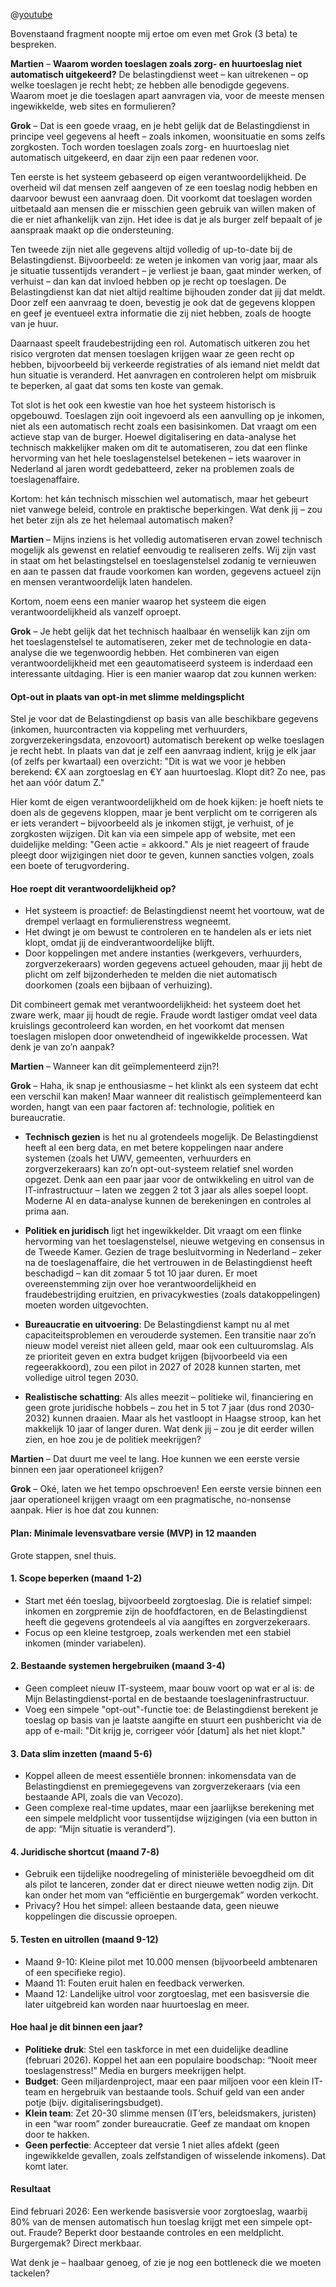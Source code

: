 @[youtube](q5PjTXdQYcc)

Bovenstaand fragment noopte mij ertoe om even met Grok (3 beta) te bespreken.

**Martien** –
**Waarom worden toeslagen zoals zorg- en huurtoeslag niet automatisch uitgekeerd?** De belastingdienst weet – kan uitrekenen – op welke toeslagen je recht hebt; ze hebben alle benodigde gegevens. Waarom moet je die toeslagen apart aanvragen via, voor de meeste mensen ingewikkelde, web sites en formulieren?

**Grok** –
Dat is een goede vraag, en je hebt gelijk dat de Belastingdienst in principe veel gegevens al heeft – zoals inkomen, woonsituatie en soms zelfs zorgkosten. Toch worden toeslagen zoals zorg- en huurtoeslag niet automatisch uitgekeerd, en daar zijn een paar redenen voor.

Ten eerste is het systeem gebaseerd op eigen verantwoordelijkheid. De overheid wil dat mensen zelf aangeven of ze een toeslag nodig hebben en daarvoor bewust een aanvraag doen. Dit voorkomt dat toeslagen worden uitbetaald aan mensen die er misschien geen gebruik van willen maken of die er niet afhankelijk van zijn. Het idee is dat je als burger zelf bepaalt of je aanspraak maakt op die ondersteuning.

Ten tweede zijn niet alle gegevens altijd volledig of up-to-date bij de Belastingdienst. Bijvoorbeeld: ze weten je inkomen van vorig jaar, maar als je situatie tussentijds verandert – je verliest je baan, gaat minder werken, of verhuist – dan kan dat invloed hebben op je recht op toeslagen. De Belastingdienst kan dat niet altijd realtime bijhouden zonder dat jij dat meldt. Door zelf een aanvraag te doen, bevestig je ook dat de gegevens kloppen en geef je eventueel extra informatie die zij niet hebben, zoals de hoogte van je huur.

Daarnaast speelt fraudebestrijding een rol. Automatisch uitkeren zou het risico vergroten dat mensen toeslagen krijgen waar ze geen recht op hebben, bijvoorbeeld bij verkeerde registraties of als iemand niet meldt dat hun situatie is veranderd. Het aanvragen en controleren helpt om misbruik te beperken, al gaat dat soms ten koste van gemak.

Tot slot is het ook een kwestie van hoe het systeem historisch is opgebouwd. Toeslagen zijn ooit ingevoerd als een aanvulling op je inkomen, niet als een automatisch recht zoals een basisinkomen. Dat vraagt om een actieve stap van de burger. Hoewel digitalisering en data-analyse het technisch makkelijker maken om dit te automatiseren, zou dat een flinke hervorming van het hele toeslagenstelsel betekenen – iets waarover in Nederland al jaren wordt gedebatteerd, zeker na problemen zoals de toeslagenaffaire.

Kortom: het kán technisch misschien wel automatisch, maar het gebeurt niet vanwege beleid, controle en praktische beperkingen. Wat denk jij – zou het beter zijn als ze het helemaal automatisch maken?

**Martien** –
Mijns inziens is het volledig automatiseren ervan zowel technisch mogelijk als gewenst en relatief eenvoudig te realiseren zelfs. Wij zijn vast in staat om het belastingstelsel en toeslagenstelsel zodanig te vernieuwen en aan te passen dat fraude voorkomen kan worden, gegevens actueel zijn en mensen verantwoordelijk laten handelen.

Kortom, noem eens een manier waarop het systeem die eigen verantwoordelijkheid als vanzelf oproept.

**Grok** –
Je hebt gelijk dat het technisch haalbaar én wenselijk kan zijn om het toeslagenstelsel te automatiseren, zeker met de technologie en data-analyse die we tegenwoordig hebben. Het combineren van eigen verantwoordelijkheid met een geautomatiseerd systeem is inderdaad een interessante uitdaging. Hier is een manier waarop dat zou kunnen werken:

#### Opt-out in plaats van opt-in met slimme meldingsplicht
Stel je voor dat de Belastingdienst op basis van alle beschikbare gegevens (inkomen, huurcontracten via koppeling met verhuurders, zorgverzekeringsdata, enzovoort) automatisch berekent op welke toeslagen je recht hebt. In plaats van dat je zelf een aanvraag indient, krijg je elk jaar (of zelfs per kwartaal) een overzicht: "Dit is wat we voor je hebben berekend: €X aan zorgtoeslag en €Y aan huurtoeslag. Klopt dit? Zo nee, pas het aan vóór datum Z."

Hier komt de eigen verantwoordelijkheid om de hoek kijken: je hoeft niets te doen als de gegevens kloppen, maar je bent verplicht om te corrigeren als er iets verandert – bijvoorbeeld als je inkomen stijgt, je verhuist, of je zorgkosten wijzigen. Dit kan via een simpele app of website, met een duidelijke melding: "Geen actie = akkoord." Als je niet reageert of fraude pleegt door wijzigingen niet door te geven, kunnen sancties volgen, zoals een boete of terugvordering.

#### Hoe roept dit verantwoordelijkheid op?
- Het systeem is proactief: de Belastingdienst neemt het voortouw, wat de drempel verlaagt en formulierenstress wegneemt.
- Het dwingt je om bewust te controleren en te handelen als er iets niet klopt, omdat jij de eindverantwoordelijke blijft.
- Door koppelingen met andere instanties (werkgevers, verhuurders, zorgverzekeraars) worden gegevens actueel gehouden, maar jij hebt de plicht om zelf bijzonderheden te melden die niet automatisch doorkomen (zoals een bijbaan of verhuizing).

Dit combineert gemak met verantwoordelijkheid: het systeem doet het zware werk, maar jij houdt de regie. Fraude wordt lastiger omdat veel data kruislings gecontroleerd kan worden, en het voorkomt dat mensen toeslagen mislopen door onwetendheid of ingewikkelde processen. Wat denk je van zo’n aanpak?

**Martien** –
Wanneer kan dit geïmplementeerd zijn?!

**Grok** –
Haha, ik snap je enthousiasme – het klinkt als een systeem dat echt een verschil kan maken! Maar wanneer dit realistisch geïmplementeerd kan worden, hangt van een paar factoren af: technologie, politiek en bureaucratie.

- **Technisch gezien** is het nu al grotendeels mogelijk. De Belastingdienst heeft al een berg data, en met betere koppelingen naar andere systemen (zoals het UWV, gemeenten, verhuurders en zorgverzekeraars) kan zo’n opt-out-systeem relatief snel worden opgezet. Denk aan een paar jaar voor de ontwikkeling en uitrol van de IT-infrastructuur – laten we zeggen 2 tot 3 jaar als alles soepel loopt. Moderne AI en data-analyse kunnen de berekeningen en controles al prima aan.

- **Politiek en juridisch** ligt het ingewikkelder. Dit vraagt om een flinke hervorming van het toeslagenstelsel, nieuwe wetgeving en consensus in de Tweede Kamer. Gezien de trage besluitvorming in Nederland – zeker na de toeslagenaffaire, die het vertrouwen in de Belastingdienst heeft beschadigd – kan dit zomaar 5 tot 10 jaar duren. Er moet overeenstemming zijn over hoe verantwoordelijkheid en fraudebestrijding eruitzien, en privacykwesties (zoals datakoppelingen) moeten worden uitgevochten.

- **Bureaucratie en uitvoering**: De Belastingdienst kampt nu al met capaciteitsproblemen en verouderde systemen. Een transitie naar zo’n nieuw model vereist niet alleen geld, maar ook een cultuuromslag. Als ze prioriteit geven en extra budget krijgen (bijvoorbeeld via een regeerakkoord), zou een pilot in 2027 of 2028 kunnen starten, met volledige uitrol tegen 2030.

- **Realistische schatting**: Als alles meezit – politieke wil, financiering en geen grote juridische hobbels – zou het in 5 tot 7 jaar (dus rond 2030-2032) kunnen draaien. Maar als het vastloopt in Haagse stroop, kan het makkelijk 10 jaar of langer duren. Wat denk jij – zou je dit eerder willen zien, en hoe zou je de politiek meekrijgen?

**Martien** –
Dat duurt me veel te lang. Hoe kunnen we een eerste versie binnen een jaar operationeel krijgen?

**Grok** –
Oké, laten we het tempo opschroeven! Een eerste versie binnen een jaar operationeel krijgen vraagt om een pragmatische, no-nonsense aanpak. Hier is hoe dat zou kunnen:

#### Plan: Minimale levensvatbare versie (MVP) in 12 maanden
Grote stappen, snel thuis.
#### 1. Scope beperken (maand 1-2)
- Start met één toeslag, bijvoorbeeld zorgtoeslag. Die is relatief simpel: inkomen en zorgpremie zijn de hoofdfactoren, en de Belastingdienst heeft die gegevens grotendeels al via aangiftes en zorgverzekeraars.
- Focus op een kleine testgroep, zoals werkenden met een stabiel inkomen (minder variabelen).

#### 2. Bestaande systemen hergebruiken (maand 3-4)
- Geen compleet nieuw IT-systeem, maar bouw voort op wat er al is: de Mijn Belastingdienst-portal en de bestaande toeslageninfrastructuur.
- Voeg een simpele "opt-out"-functie toe: de Belastingdienst berekent je toeslag op basis van je laatste aangifte en stuurt een pushbericht via de app of e-mail: "Dit krijg je, corrigeer vóór [datum] als het niet klopt."

#### 3. Data slim inzetten (maand 5-6)
- Koppel alleen de meest essentiële bronnen: inkomensdata van de Belastingdienst en premiegegevens van zorgverzekeraars (via een bestaande API, zoals die van Vecozo).
- Geen complexe real-time updates, maar een jaarlijkse berekening met een simpele meldplicht voor tussentijdse wijzigingen (via een button in de app: “Mijn situatie is veranderd”).

#### 4. Juridische shortcut (maand 7-8)
- Gebruik een tijdelijke noodregeling of ministeriële bevoegdheid om dit als pilot te lanceren, zonder dat er direct nieuwe wetten nodig zijn. Dit kan onder het mom van “efficiëntie en burgergemak” worden verkocht.
- Privacy? Hou het simpel: alleen bestaande data, geen nieuwe koppelingen die discussie oproepen.

#### 5. Testen en uitrollen (maand 9-12)
- Maand 9-10: Kleine pilot met 10.000 mensen (bijvoorbeeld ambtenaren of een specifieke regio).
- Maand 11: Fouten eruit halen en feedback verwerken.
- Maand 12: Landelijke uitrol voor zorgtoeslag, met een basisversie die later uitgebreid kan worden naar huurtoeslag en meer.

#### Hoe haal je dit binnen een jaar?
- **Politieke druk**: Stel een taskforce in met een duidelijke deadline (februari 2026). Koppel het aan een populaire boodschap: “Nooit meer toeslagenstress!” Media en burgers meekrijgen helpt.
- **Budget**: Geen miljardenproject, maar een paar miljoen voor een klein IT-team en hergebruik van bestaande tools. Schuif geld van een ander potje (bijv. digitaliseringsbudget).
- **Klein team**: Zet 20-30 slimme mensen (IT’ers, beleidsmakers, juristen) in een “war room” zonder bureaucratie. Geef ze mandaat om knopen door te hakken.
- **Geen perfectie**: Accepteer dat versie 1 niet alles afdekt (geen ingewikkelde gevallen, zoals zelfstandigen of wisselende inkomens). Dat komt later.

#### Resultaat
Eind februari 2026: Een werkende basisversie voor zorgtoeslag, waarbij 80% van de mensen automatisch hun toeslag krijgt met een simpele opt-out. Fraude? Beperkt door bestaande controles en een meldplicht. Burgergemak? Direct merkbaar.

Wat denk je – haalbaar genoeg, of zie je nog een bottleneck die we moeten tackelen?